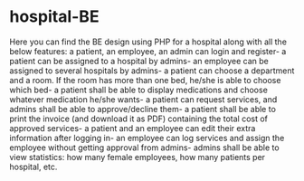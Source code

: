 # hospital-BE
Here you can find the BE design using PHP for a hospital along with all the below features: a patient, an employee, an admin can login and register- a patient can be assigned to a hospital by admins- an employee can be assigned to several hospitals by admins- a patient can choose a department and a room. If the room has more than one bed, he/she is able to choose which bed- a patient shall be able to display medications and choose whatever medication he/she wants- a patient can request services, and admins shall be able to approve/decline them- a patient shall be able to print the invoice (and download it as PDF) containing the total cost of approved services- a patient and an employee can edit their extra information after logging in- an employee can log services and assign the employee without getting approval from admins- admins shall be able to view statistics: how many female employees, how many patients per hospital, etc. 
